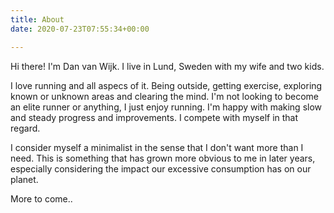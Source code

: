 ```yaml
---
title: About
date: 2020-07-23T07:55:34+00:00

---
```

Hi there! I'm Dan van Wijk. I live in Lund, Sweden with my wife and two kids.

I love running and all aspecs of it. Being outside, getting exercise, exploring known or unknown areas and clearing the mind. I'm not looking to become an elite runner or anything, I just enjoy running. I'm happy with making slow and steady progress and improvements. I compete with myself in that regard.

I consider myself a minimalist in the sense that I don't want more than I need. This is something that has grown more obvious to me in later years, especially considering the impact our excessive consumption has on our planet.

More to come..